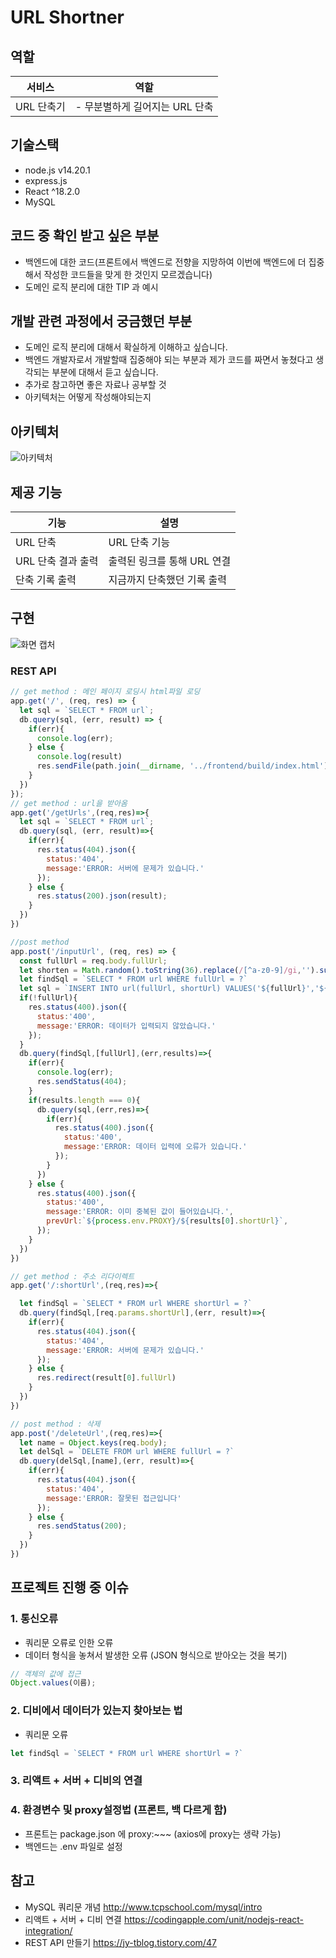 # URL Shortner

## 역할
|서비스|역할|
|---|---|
|URL 단축기|- 무분별하게 길어지는 URL 단축|


## 기술스택
- node.js v14.20.1
- express.js
- React ^18.2.0
- MySQL

## 코드 중 확인 받고 싶은 부분
- 백엔드에 대한 코드(프론트에서 백엔드로 전향을 지망하여 이번에 백엔드에 더 집중해서 작성한 코드들을 맞게 한 것인지 모르겠습니다)
- 도메인 로직 분리에 대한 TIP 과 예시 

## 개발 관련 과정에서 궁금했던 부분
- 도메인 로직 분리에 대해서 확실하게 이해하고 싶습니다.
- 백엔드 개발자로서 개발할때 집중해야 되는 부분과 제가 코드를 짜면서 놓쳤다고 생각되는 부분에 대해서 듣고 싶습니다.
- 추가로 참고하면 좋은 자료나 공부할 것
- 아키텍처는 어떻게 작성해야되는지

## 아키텍처

![아키텍처](https://user-images.githubusercontent.com/102667851/209420954-0fc9a4d9-2741-485b-a4e3-6f932446b36d.png)

## 제공 기능
|기능|설명|
|---|---|
|URL 단축 | URL 단축 기능|
|URL 단축 결과 출력 | 출력된 링크를 통해 URL 연결|
|단축 기록 출력 | 지금까지 단축했던 기록 출력|

## 구현

![화면 캡처](https://user-images.githubusercontent.com/102667851/209246809-baed3b7e-323e-4a4f-8dbe-9622066d7c44.png)

### REST API
```javascript
// get method : 메인 페이지 로딩시 html파일 로딩
app.get('/', (req, res) => {
  let sql = `SELECT * FROM url`;
  db.query(sql, (err, result) => {
    if(err){
      console.log(err);
    } else {
      console.log(result)
      res.sendFile(path.join(__dirname, '../frontend/build/index.html'));
    }
  })
});
// get method : url을 받아옴
app.get('/getUrls',(req,res)=>{
  let sql = `SELECT * FROM url`;
  db.query(sql, (err, result)=>{
    if(err){
      res.status(404).json({
        status:'404',
        message:'ERROR: 서버에 문제가 있습니다.'
      });
    } else {
      res.status(200).json(result);
    }
  })
})

//post method
app.post('/inputUrl', (req, res) => {
  const fullUrl = req.body.fullUrl;
  let shorten = Math.random().toString(36).replace(/[^a-z0-9]/gi,'').substring(2, 9);
  let findSql = `SELECT * FROM url WHERE fullUrl = ?`
  let sql = `INSERT INTO url(fullUrl, shortUrl) VALUES('${fullUrl}','${shorten}')`
  if(!fullUrl){
    res.status(400).json({
      status:'400',
      message:'ERROR: 데이터가 입력되지 않았습니다.'
    });
  }
  db.query(findSql,[fullUrl],(err,results)=>{
    if(err){
      console.log(err);
      res.sendStatus(404);
    }
    if(results.length === 0){
      db.query(sql,(err,res)=>{
        if(err){
          res.status(400).json({
            status:'400',
            message:'ERROR: 데이터 입력에 오류가 있습니다.'
          });
        }
      })
    } else {
      res.status(400).json({
        status:'400',
        message:'ERROR: 이미 중복된 값이 들어있습니다.',
        prevUrl:`${process.env.PROXY}/${results[0].shortUrl}`,
      });
    }
  })
})

// get method : 주소 리다이렉트
app.get('/:shortUrl',(req,res)=>{

  let findSql = `SELECT * FROM url WHERE shortUrl = ?`
  db.query(findSql,[req.params.shortUrl],(err, result)=>{
    if(err){
      res.status(404).json({
        status:'404',
        message:'ERROR: 서버에 문제가 있습니다.'
      });
    } else {
      res.redirect(result[0].fullUrl)
    }
  })
})

// post method : 삭제
app.post('/deleteUrl',(req,res)=>{
  let name = Object.keys(req.body);
  let delSql = `DELETE FROM url WHERE fullUrl = ?`
  db.query(delSql,[name],(err, result)=>{
    if(err){
      res.status(404).json({
        status:'404',
        message:'ERROR: 잘못된 접근입니다'
      });
    } else {
      res.sendStatus(200);
    }
  })
})
```

## 프로젝트 진행 중 이슈
### 1. 통신오류 
- 쿼리문 오류로 인한 오류
- 데이터 형식을 놓쳐서 발생한 오류 (JSON 형식으로 받아오는 것을 복기)
```javascript
// 객체의 값에 접근
Object.values(이름);
```
### 2. 디비에서 데이터가 있는지 찾아보는 법 
- 쿼리문 오류
```javascript
let findSql = `SELECT * FROM url WHERE shortUrl = ?`
```
### 3. 리액트 + 서버 + 디비의 연결 

### 4. 환경변수 및 proxy설정법 (프론트, 백 다르게 함)
- 프론트는 package.json 에 proxy:~~~ (axios에 proxy는 생략 가능)
- 백엔드는 .env 파일로 설정

 ## 참고
 - MySQL 쿼리문 개념 http://www.tcpschool.com/mysql/intro
 - 리액트 + 서버 + 디비 연결 https://codingapple.com/unit/nodejs-react-integration/
 - REST API 만들기 https://jy-tblog.tistory.com/47

